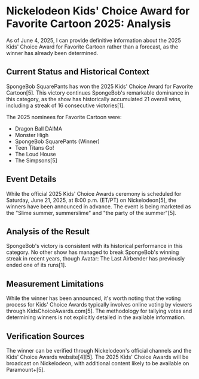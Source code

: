 # Nickelodeon Kids' Choice Award for Favorite Cartoon 2025: Analysis

As of June 4, 2025, I can provide definitive information about the 2025 Kids' Choice Award for Favorite Cartoon rather than a forecast, as the winner has already been determined.

## Current Status and Historical Context

SpongeBob SquarePants has won the 2025 Kids' Choice Award for Favorite Cartoon[5]. This victory continues SpongeBob's remarkable dominance in this category, as the show has historically accumulated 21 overall wins, including a streak of 16 consecutive victories[1].

The 2025 nominees for Favorite Cartoon were:
- Dragon Ball DAIMA
- Monster High
- SpongeBob SquarePants (Winner)
- Teen Titans Go!
- The Loud House
- The Simpsons[5]

## Event Details

While the official 2025 Kids' Choice Awards ceremony is scheduled for Saturday, June 21, 2025, at 8:00 p.m. (ET/PT) on Nickelodeon[5], the winners have been announced in advance. The event is being marketed as the "Slime summer, summerslime" and "the party of the summer"[5].

## Analysis of the Result

SpongeBob's victory is consistent with its historical performance in this category. No other show has managed to break SpongeBob's winning streak in recent years, though Avatar: The Last Airbender has previously ended one of its runs[1].

## Measurement Limitations

While the winner has been announced, it's worth noting that the voting process for Kids' Choice Awards typically involves online voting by viewers through KidsChoiceAwards.com[5]. The methodology for tallying votes and determining winners is not explicitly detailed in the available information.

## Verification Sources

The winner can be verified through Nickelodeon's official channels and the Kids' Choice Awards website[4][5]. The 2025 Kids' Choice Awards will be broadcast on Nickelodeon, with additional content likely to be available on Paramount+[5].